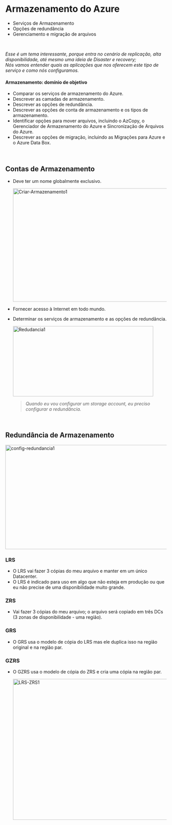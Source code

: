 # Armazenamento do Azure

- Serviços de Armazenamento
- Opções de redundância
- Gerenciamento e migração de arquivos
<br>


  *Esse é um tema interessante, porque entra no cenário de replicação, alta disponibilidade, até mesmo uma ideia de Disaster e recovery;* <br>
  *Nós vamos entender quais as aplicações que nos oferecem este tipo de serviço e como nós configuramos.*


#### Armazenamento: domínio de objetivo
- Comparar os serviços de armazenamento do Azure.
- Descrever as camadas de armazenamento.
- Descrever as opções de redundância.
- Descrever as opções de conta de armazenamento e os tipos de armazenamento.
- Identificar opções para mover arquivos, incluindo o AzCopy, o Gerenciador de Armazenamento do Azure e Sincronização de Arquivos do Azure.
- Descrever as opções de migração, incluindo as Migrações para Azure e o Azure Data Box.
<br>


## Contas de Armazenamento
- Deve ter um nome globalmente exclusivo.

  <img width="510" height="353" alt="Criar-Armazenamento1" src="https://github.com/user-attachments/assets/4b2a883e-11ee-4bd1-970b-4d096538a498" />


- Fornecer acesso à Internet em todo mundo.

- Determinar os serviços de armazenamento e as opções de redundância.

   <img width="438" height="219" alt="Redudancia1" src="https://github.com/user-attachments/assets/5fa8d542-8a15-4eb6-a199-3ee2cffb4873" />

   >*Quando eu vou configurar um storage account, eu preciso configurar a redundância.*
<br>


## Redundância de Armazenamento

   <img width="741" height="325" alt="config-redundancia1" src="https://github.com/user-attachments/assets/91509bb4-0de2-4a04-a5eb-88a38bbfbdf0" />

 ### LRS
 - O LRS vai fazer 3 cópias do meu arquivo e manter em um único Datacenter.
 - O LRS é indicado para uso em algo que não esteja em produção ou que eu não precise de uma disponibilidade muito grande.

  
 ### ZRS
 - Vai fazer 3 cópias do meu arquivo; o arquivo será copiado em três DCs (3 zonas de disponibilidade - uma região).


 ### GRS
 - O GRS usa o modelo de cópia do LRS mas ele duplica isso na região original e na região par.


 ### GZRS
 - O GZRS usa o modelo de cópia do ZRS e cria uma cópia na região par.

   <img width="617" height="439" alt="LRS-ZRS1" src="https://github.com/user-attachments/assets/5a1539ef-1cc0-48b1-87cc-a447975f5bad" />













